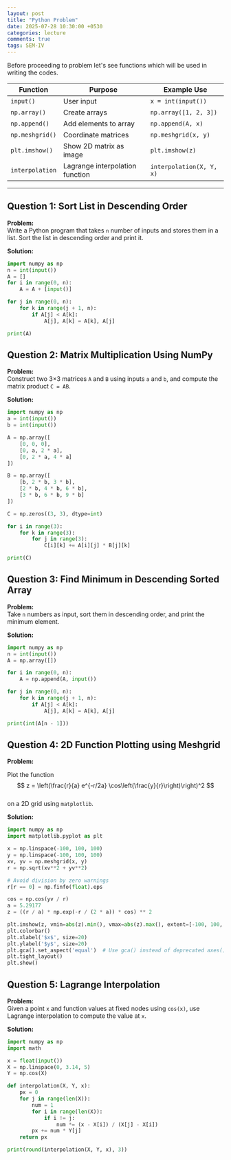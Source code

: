 ```yaml
---
layout: post
title: "Python Problem"
date: 2025-07-28 10:30:00 +0530
categories: lecture
comments: true
tags: SEM-IV
---
```


Before proceeding to problem let's see functions which will be used in writing the codes.

| Function         | Purpose                         | Example Use               |
|------------------|----------------------------------|---------------------------|
| `input()`        | User input                      | `x = int(input())`        |
| `np.array()`     | Create arrays                   | `np.array([1, 2, 3])`     |
| `np.append()`    | Add elements to array           | `np.append(A, x)`         |
| `np.meshgrid()`  | Coordinate matrices             | `np.meshgrid(x, y)`       |
| `plt.imshow()`   | Show 2D matrix as image         | `plt.imshow(z)`           |
| `interpolation`  | Lagrange interpolation function | `interpolation(X, Y, x)`  |



---

## Question 1: Sort List in Descending Order

**Problem:**  
Write a Python program that takes `n` number of inputs and stores them in a list. Sort the list in descending order and print it.

**Solution:**
```python
import numpy as np 
n = int(input()) 
A = []
for i in range(0, n): 
    A = A + [input()] 

for j in range(0, n): 
    for k in range(j + 1, n): 
        if A[j] < A[k]: 
            A[j], A[k] = A[k], A[j] 

print(A)
```



## Question 2: Matrix Multiplication Using NumPy

**Problem:**  
Construct two 3×3 matrices `A` and `B` using inputs `a` and `b`, and compute the matrix product `C = AB`.

**Solution:**
```python
import numpy as np 
a = int(input()) 
b = int(input()) 

A = np.array([
    [0, 0, 0],
    [0, a, 2 * a],
    [0, 2 * a, 4 * a]
])

B = np.array([
    [b, 2 * b, 3 * b],
    [2 * b, 4 * b, 6 * b],
    [3 * b, 6 * b, 9 * b]
])

C = np.zeros((3, 3), dtype=int)

for i in range(3): 
    for k in range(3): 
        for j in range(3): 
            C[i][k] += A[i][j] * B[j][k] 

print(C)
```



## Question 3: Find Minimum in Descending Sorted Array

**Problem:**  
Take `n` numbers as input, sort them in descending order, and print the minimum element.

**Solution:**
```python
import numpy as np 
n = int(input()) 
A = np.array([])

for i in range(0, n): 
    A = np.append(A, input()) 

for j in range(0, n): 
    for k in range(j + 1, n): 
        if A[j] < A[k]: 
            A[j], A[k] = A[k], A[j] 

print(int(A[n - 1]))
```



## Question 4: 2D Function Plotting using Meshgrid

**Problem:**  

Plot the function  
$$
z = \left(\frac{r}{a} e^{-r/2a} \cos\left(\frac{y}{r}\right)\right)^2  
$$  
on a 2D grid using `matplotlib`.

**Solution:**
```python
import numpy as np
import matplotlib.pyplot as plt

x = np.linspace(-100, 100, 100)
y = np.linspace(-100, 100, 100)
xv, yv = np.meshgrid(x, y)
r = np.sqrt(xv**2 + yv**2)

# Avoid division by zero warnings
r[r == 0] = np.finfo(float).eps

cos = np.cos(yv / r)
a = 5.29177
z = ((r / a) * np.exp(-r / (2 * a)) * cos) ** 2

plt.imshow(z, vmin=abs(z).min(), vmax=abs(z).max(), extent=[-100, 100, -100, 100])
plt.colorbar()
plt.xlabel('$x$', size=20)
plt.ylabel('$y$', size=20)
plt.gca().set_aspect('equal')  # Use gca() instead of deprecated axes()
plt.tight_layout()
plt.show()
```



## Question 5: Lagrange Interpolation

**Problem:**  
Given a point `x` and function values at fixed nodes using `cos(x)`, use Lagrange interpolation to compute the value at `x`.

**Solution:**
```python
import numpy as np 
import math 

x = float(input()) 
X = np.linspace(0, 3.14, 5) 
Y = np.cos(X) 

def interpolation(X, Y, x): 
    px = 0 
    for j in range(len(X)): 
        num = 1 
        for i in range(len(X)): 
            if i != j: 
                num *= (x - X[i]) / (X[j] - X[i]) 
        px += num * Y[j] 
    return px 

print(round(interpolation(X, Y, x), 3))
```
